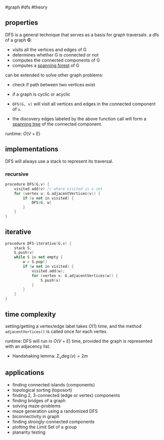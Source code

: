 #graph #dfs #theory
## properties
DFS is a general technique that serves as a basis for graph traversals. a dfs of a graph **G**: 
- visits all the vertices and edges of G
- determines whether G is connected or not
- computes the connected components of G
- computes a [spanning forest](graph/abstract%20graph%20datatype#spanning%20tree) of G

can be extended to solve other graph problems: 
- check if path between two vertices exist
- if a graph is cyclic or acyclic

- `DFS(G, v)` will visit all vertices and edges in the connected component of `v`.
- the discovery edges labeled by the above function call will form a [spanning tree](graph/abstract%20graph%20datatype#spanning%20tree) of the connected component.

runtime: $O(V+E)$
## implementations
DFS will always use a stack to represent its traversal.
### recursive

```cpp
procedure DFS(G,v) {  
	visited.add(v) // where visited is a set 
	for (vertex u: G.adjacentVertices(v)) {  
		if (u not in visited) {  
			DFS(G, w)  
		}  
	}  
}
```
## iterative

```cpp
procedure DFS-iterative(G,v) {  
	stack S;  
	S.push(v)  
	while S is not empty {  
		w = S.pop()  
		if (w not in visited) {  
			visited.add(w);
			for (vertex x: G.adjacentVertices(w)) {  
				S.push(x)  
			}  
		}  
	}  
}
```

## time complexity
setting/getting a vertex/edge label takes $O(1)$ time, and the method `adjacentVertices()` is called once for each vertex.

runtime: DFS will run in $O(V+E)$ time, provided the graph is represented with an adjacency list.
- Handshaking lemma: $\Sigma_{v}\deg(v)= 2m$ 
## applications
- finding connected islands (components)
- topological sorting (toposort)
- finding 2, 3-connected (edge or vertex) components
- finding bridges of a graph
- solving maze-problems
- maze generation using a randomized DFS
- biconnectivity in graph
- finding strongly-connected components
- plotting the Limit Set of a group
- planarity testing

